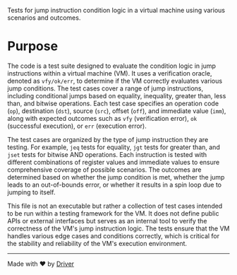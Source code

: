 <!--------------------------------------------------------------------------------->
<!-- IMPORTANT: This file is auto-generated by Driver (https://driver.ai). -------->
<!-- Manual edits may be overwritten on future commits. --------------------------->
<!--------------------------------------------------------------------------------->

Tests for jump instruction condition logic in a virtual machine using various scenarios and outcomes.

# Purpose
The code is a test suite designed to evaluate the condition logic in jump instructions within a virtual machine (VM). It uses a verification oracle, denoted as `vfy/ok/err`, to determine if the VM correctly evaluates various jump conditions. The test cases cover a range of jump instructions, including conditional jumps based on equality, inequality, greater than, less than, and bitwise operations. Each test case specifies an operation code (`op`), destination (`dst`), source (`src`), offset (`off`), and immediate value (`imm`), along with expected outcomes such as `vfy` (verification error), `ok` (successful execution), or `err` (execution error).

The test cases are organized by the type of jump instruction they are testing. For example, `jeq` tests for equality, `jgt` tests for greater than, and `jset` tests for bitwise AND operations. Each instruction is tested with different combinations of register values and immediate values to ensure comprehensive coverage of possible scenarios. The outcomes are determined based on whether the jump condition is met, whether the jump leads to an out-of-bounds error, or whether it results in a spin loop due to jumping to itself.

This file is not an executable but rather a collection of test cases intended to be run within a testing framework for the VM. It does not define public APIs or external interfaces but serves as an internal tool to verify the correctness of the VM's jump instruction logic. The tests ensure that the VM handles various edge cases and conditions correctly, which is critical for the stability and reliability of the VM's execution environment.

---
Made with ❤️ by [Driver](https://www.driver.ai/)